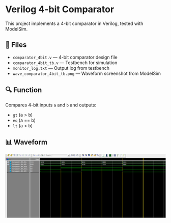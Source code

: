 # Verilog 4-bit Comparator

This project implements a 4-bit comparator in Verilog, tested with ModelSim.

## 🧾 Files
- `comparator_4bit.v` — 4-bit comparator design file
- `comparator_4bit_tb.v` — Testbench for simulation
- `monitor_log.txt` — Output log from testbench
- `wave_comparator_4bit_tb.png` — Waveform screenshot from ModelSim

## 🔍 Function
Compares 4-bit inputs `a` and `b` and outputs:
- `gt` (a > b)
- `eq` (a == b)
- `lt` (a < b)

## 📊 Waveform

![Waveform](wave_comparator_4bit_tb.png)
